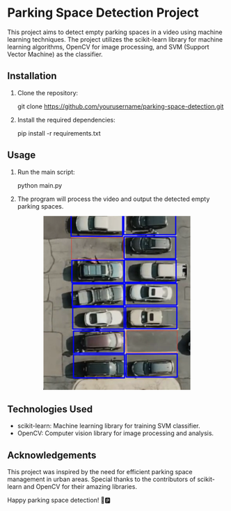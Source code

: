# Parking Space Detection Project

This project aims to detect empty parking spaces in a video using machine learning techniques. The project utilizes the scikit-learn library for machine learning algorithms, OpenCV for image processing, and SVM (Support Vector Machine) as the classifier.

## Installation

1. Clone the repository:
   
   git clone https://github.com/yourusername/parking-space-detection.git
   

2. Install the required dependencies:
   
   pip install -r requirements.txt
   

## Usage

1. Run the main script:
   
   python main.py

   
2. The program will process the video and output the detected empty parking spaces.

<div style="text-align:center;">
   <img src="preview.png" height="400px">
</div>

## Technologies Used

- scikit-learn: Machine learning library for training SVM classifier.
- OpenCV: Computer vision library for image processing and analysis.

## Acknowledgements

This project was inspired by the need for efficient parking space management in urban areas. Special thanks to the contributors of scikit-learn and OpenCV for their amazing libraries.

Happy parking space detection! 🚗🅿️
